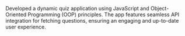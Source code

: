 Developed a dynamic quiz application using JavaScript and Object-Oriented Programming (OOP) principles. The app features seamless API integration for fetching questions, ensuring an engaging and up-to-date user experience.
